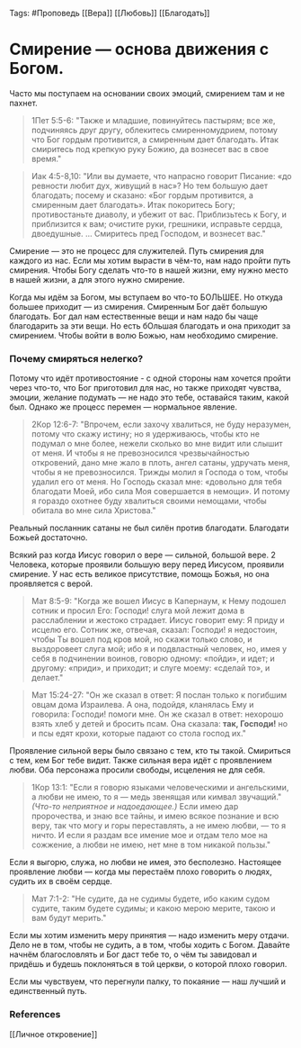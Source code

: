 Tags: #Проповедь
[[Вера]]
[[Любовь]]
[[Благодать]]
# Смирение — основа движения с Богом. 
Часто мы поступаем на основании своих эмоций, смирением там и не пахнет.

> 1Пет 5:5-6: \"Также и младшие, повинуйтесь пастырям; все же, подчиняясь друг другу, облекитесь смиренномудрием, потому что Бог гордым противится, а смиренным дает благодать. Итак смиритесь под крепкую руку Божию, да вознесет вас в свое время.\"

> Иак 4:5-8,10: \"Или вы думаете, что напрасно говорит Писание: «до ревности любит дух, живущий в нас»? Но тем большую дает благодать; посему и сказано: «Бог гордым противится, а смиренным дает благодать». Итак покоритесь Богу; противостаньте диаволу, и убежит от вас. Приблизьтесь к Богу, и приблизится к вам; очистите руки, грешники, исправьте сердца, двоедушные. … Смиритесь пред Господом, и вознесет вас."

Смирение — это не процесс для служителей. Путь смирения для каждого из нас. Если мы хотим вырасти в чём-то, нам надо пройти путь смирения. Чтобы Богу сделать что-то в нашей жизни, ему нужно место в нашей жизни, а для этого нужно смирение.

Когда мы идём за Богом, мы вступаем во что-то БОЛЬШЕЕ. Но откуда большее приходит — из смирения. Смиренным Бог даёт большую благодать. Бог дал нам естественные вещи и нам надо бы чаще благодарить за эти вещи. Но есть бОльшая благодать и она приходит за смирением. Чтобы войти в волю Божью, нам необходимо смирение.

### Почему смиряться нелегко? 

Потому что идёт противостояние - с одной стороны нам хочется пройти через что-то, что Бог приготовил для нас, но также приходят чувства, эмоции, желание подумать — не надо это тебе, оставайся таким, какой был. Однако же процесс перемен — нормальное явление. 

> 2Кор 12:6-7: 
	"Впрочем, если захочу хвалиться, не буду неразумен, потому что скажу истину; но я удерживаюсь, чтобы кто не подумал о мне более, нежели сколько во мне видит или слышит от меня. И чтобы я не превозносился чрезвычайностью откровений, дано мне жало в плоть, ангел сатаны, удручать меня, чтобы я не превозносился. Трижды молил я Господа о том, чтобы удалил его от меня. Но Господь сказал мне: «довольно для тебя благодати Моей, ибо сила Моя совершается в немощи». И потому я гораздо охотнее буду хвалиться своими немощами, чтобы обитала во мне сила Христова."

Реальный посланник сатаны не был силён против благодати. Благодати Божьей достаточно.

Всякий раз когда Иисус говорил о вере — сильной, большой вере. 2 Человека, которые проявили большую веру перед Иисусом, проявили смирение. У нас есть великое присутствие, помощь Божья, но она проявляется с верой.

> Мат 8:5-9: 
	"Когда же вошел Иисус в Капернаум, к Нему подошел сотник и просил Его: Господи! слуга мой лежит дома в расслаблении и жестоко страдает. Иисус говорит ему: Я приду и исцелю его. Сотник же, отвечая, сказал: Господи! я недостоин, чтобы Ты вошел под кров мой, но скажи только слово, и выздоровеет слуга мой; ибо я и подвластный человек, но, имея у себя в подчинении воинов, говорю одному: «пойди», и идет; и другому: «приди», и приходит; и слуге моему: «сделай то», и делает."

> Мат 15:24-27: 
	"Он же сказал в ответ: Я послан только к погибшим овцам дома Израилева. А она, подойдя, кланялась Ему и говорила: Господи! помоги мне. Он же сказал в ответ: нехорошо взять хлеб у детей и бросить псам. Она сказала: **так, Господи!** но и псы едят крохи, которые падают со стола господ их."

Проявление сильной веры было связано с тем, кто ты такой. Смириться с тем, кем Бог тебе видит. Также сильная вера идёт с проявлением любви. Оба персонажа просили свободы, исцеления не для себя. 

> 1Кор 13:1: 
	"Если я говорю языками человеческими и ангельскими, а любви не имею, то я — медь звенящая или кимвал звучащий."
	*(Что-то неприятное и надоедающее.)*
	Если имею дар пророчества, и знаю все тайны, и имею всякое познание и всю веру, так что могу и горы переставлять, а не имею любви, — то я ничто. И если я раздам все имение мое и отдам тело мое на сожжение, а любви не имею, нет мне в том никакой пользы."

Если я выгорю, служа, но любви не имея, это бесполезно. Настоящее проявление любви — когда мы перестаём плохо говорить о людях, судить их в своём сердце.

> Мат 7:1-2: "Не судите, да не судимы будете, ибо каким судом судите, таким будете судимы; и какою мерою мерите, такою и вам будут мерить."

Если мы хотим изменить меру принятия — надо изменить меру отдачи. Дело не в том, чтобы не судить, а в том, чтобы ходить с Богом. Давайте начнём благословлять и Бог даст тебе то, о чём ты завидовал и придёшь и будешь поклоняться в той церкви, о которой плохо говорил.

Если мы чувствуем, что перегнули палку, то покаяние — наш лучший и единственный путь.
### References
[[Личное откровение]]